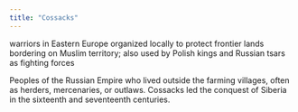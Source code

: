 ```yaml
---
title: "Cossacks"
---
```

warriors in Eastern Europe organized locally to protect frontier lands bordering on Muslim territory; also used by Polish kings and Russian tsars as fighting forces

Peoples of the Russian Empire who lived outside the farming villages, often as herders, mercenaries, or outlaws. Cossacks led the conquest of Siberia in the sixteenth and seventeenth centuries.

